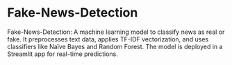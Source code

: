 # Fake-News-Detection
Fake-News-Detection: A machine learning model to classify news as real or fake. It preprocesses text data, applies TF-IDF vectorization, and uses classifiers like Naïve Bayes and Random Forest. The model is deployed in a Streamlit app for real-time predictions.
